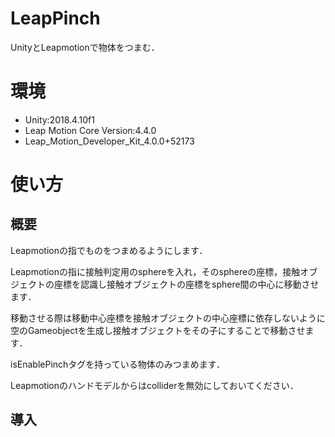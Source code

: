 # LeapPinch

UnityとLeapmotionで物体をつまむ．

# 環境
* Unity:2018.4.10f1
* Leap Motion Core Version:4.4.0
* Leap_Motion_Developer_Kit_4.0.0+52173

# 使い方
## 概要
Leapmotionの指でものをつまめるようにします．

Leapmotionの指に接触判定用のsphereを入れ，そのsphereの座標，接触オブジェクトの座標を認識し接触オブジェクトの座標をsphere間の中心に移動させます．

移動させる際は移動中心座標を接触オブジェクトの中心座標に依存しないように空のGameobjectを生成し接触オブジェクトをその子にすることで移動させます．

isEnablePinchタグを持っている物体のみつまめます．

Leapmotionのハンドモデルからはcolliderを無効にしておいてください．
## 導入

